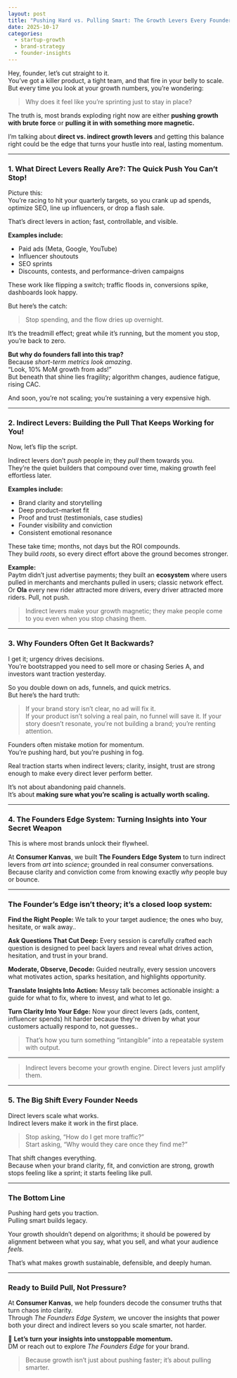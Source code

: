 ```yaml
---
layout: post
title: "Pushing Hard vs. Pulling Smart: The Growth Levers Every Founder Must Master"
date: 2025-10-17
categories:
  - startup-growth
  - brand-strategy
  - founder-insights
---
```


Hey, founder, let’s cut straight to it.  
You’ve got a killer product, a tight team, and that fire in your belly to scale.  
But every time you look at your growth numbers, you’re wondering:  

> Why does it feel like you’re sprinting just to stay in place?

The truth is, most brands exploding right now are either **pushing growth with brute force** or **pulling it in with something more magnetic.**  

I’m talking about **direct vs. indirect growth levers** and getting this balance right could be the edge that turns your hustle into real, lasting momentum.

---

### 1. What Direct Levers Really Are?: The Quick Push You Can’t Stop!

Picture this:  
You’re racing to hit your quarterly targets, so you crank up ad spends, optimize SEO, line up influencers, or drop a flash sale.  

That’s direct levers in action; fast, controllable, and visible.  

**Examples include:**  
- Paid ads (Meta, Google, YouTube)  
- Influencer shoutouts  
- SEO sprints  
- Discounts, contests, and performance-driven campaigns  

These work like flipping a switch; traffic floods in, conversions spike, dashboards look happy.  

But here’s the catch:  

> Stop spending, and the flow dries up overnight.  

It’s the treadmill effect; great while it’s running, but the moment you stop, you’re back to zero.

**But why do founders fall into this trap?**  
Because *short-term metrics look amazing*.  
“Look, 10% MoM growth from ads!”  
But beneath that shine lies fragility; algorithm changes, audience fatigue, rising CAC.  

And soon, you’re not scaling; you’re sustaining a very expensive high.

---

### 2. Indirect Levers: Building the Pull That Keeps Working for You!

Now, let’s flip the script.  

Indirect levers don’t *push* people in; they *pull* them towards you.  
They’re the quiet builders that compound over time, making growth feel effortless later.

**Examples include:**  
- Brand clarity and storytelling  
- Deep product–market fit  
- Proof and trust (testimonials, case studies)  
- Founder visibility and conviction  
- Consistent emotional resonance  

These take time; months, not days but the ROI compounds.  
They build *roots*, so every direct effort above the ground becomes stronger.

**Example:**  
Paytm didn’t just advertise payments; they built an **ecosystem** where users pulled in merchants and merchants pulled in users; classic network effect.  
Or **Ola** every new rider attracted more drivers, every driver attracted more riders. Pull, not push.  

> Indirect levers make your growth magnetic; they make people come to you even when you stop chasing them.

---

### 3. Why Founders Often Get It Backwards?

I get it; urgency drives decisions.  
You’re bootstrapped you need to sell more or chasing Series A, and investors want traction yesterday.  

So you double down on ads, funnels, and quick metrics.  
But here’s the hard truth:  

> If your brand story isn’t clear, no ad will fix it.  
> If your product isn’t solving a real pain, no funnel will save it.
> If your story doesn’t resonate, you’re not building a brand; you’re renting attention.

Founders often mistake motion for momentum.  
You’re pushing hard, but you’re pushing in fog.  

Real traction starts when indirect levers; clarity, insight, trust are strong enough to make every direct lever perform better.  

It’s not about abandoning paid channels.  
It’s about **making sure what you’re scaling is actually worth scaling.**

---

### 4. The Founders Edge System: Turning Insights into Your Secret Weapon

This is where most brands unlock their flywheel.  

At **Consumer Kanvas**, we built **The Founders Edge System** to turn indirect levers from *art* into *science*; grounded in real consumer conversations.  
Because clarity and conviction come from knowing exactly *why* people buy or bounce.  

---

### The Founder’s Edge isn’t theory; it’s a closed loop system:

**Find the Right People:** We talk to your target audience; the ones who buy, hesitate, or walk away..  

**Ask Questions That Cut Deep:** Every session is carefully crafted each question is designed to peel back layers and reveal what drives action, hesitation, and trust in your brand.

**Moderate, Observe, Decode:** Guided neutrally, every session uncovers what motivates action, sparks hesitation, and highlights opportunity. 

**Translate Insights Into Action:** Messy talk becomes actionable insight: a guide for what to fix, where to invest, and what to let go.

**Turn Clarity Into Your Edge:**  Now your direct levers (ads, content, influencer spends) hit harder because they're driven by what your customers actually respond to, not guesses..   

> That’s how you turn something “intangible” into a repeatable system with output.

---

> Indirect levers become your growth engine. Direct levers just amplify them.


---

### 5. The Big Shift Every Founder Needs

Direct levers scale what works.  
Indirect levers make it work in the first place.  

> Stop asking, “How do I get more traffic?”  
> Start asking, “Why would they care once they find me?”  

That shift changes everything.  
Because when your brand clarity, fit, and conviction are strong, growth stops feeling like a sprint; it starts feeling like pull.

---

### The Bottom Line

Pushing hard gets you traction.  
Pulling smart builds legacy.  

Your growth shouldn’t depend on algorithms; it should be powered by alignment between what you say, what you sell, and what your audience *feels.*  

That’s what makes growth sustainable, defensible, and deeply human.

---

### Ready to Build Pull, Not Pressure?

At **Consumer Kanvas**, we help founders decode the consumer truths that turn chaos into clarity.  
Through *The Founders Edge System,* we uncover the insights that power both your direct and indirect levers so you scale smarter, not harder.  

📩 **Let’s turn your insights into unstoppable momentum.**  
DM or reach out to explore *The Founders Edge* for your brand.  

> Because growth isn’t just about pushing faster; it’s about pulling smarter.
